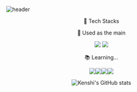 ![header](https://capsule-render.vercel.app/api?type=wave&color=add8e6&height=200&section=header&text=Kenshi%20GitHub&fontSize=90)

<div align="center">

📏 Tech Stacks
  
  
  
📍 Used as the main

<img src="https://img.shields.io/badge/C++-00599C?style=for-the-badge&logo=cplusplus&logoColor=white"> <img src="https://img.shields.io/badge/Python-3776AB?style=for-the-badge&logo=Python&logoColor=white">

📚 Learning...

<img src="https://img.shields.io/badge/HTML-E34F26?style=for-the-badge&logo=html5&logoColor=white"><img src="https://img.shields.io/badge/CSS-1572B6?style=for-the-badge&logo=css3&logoColor=white"><img src="https://img.shields.io/badge/Unity-FFFFFF?style=for-the-badge&logo=unity&logoColor=black"><img src="https://img.shields.io/badge/Arduino-00979D?style=for-the-badge&logo=arduino&logoColor=white">
  
![Kenshi's GitHub stats](https://github-readme-stats.vercel.app/api?username=Kenshi-OwO&show_icons=true&theme=dracula)
  </div>
